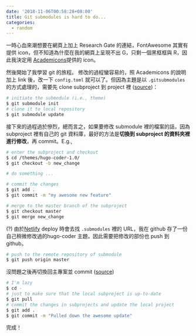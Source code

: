 ```yaml
---
date: '2018-11-06T00:58:28+08:00'
title: Git submodules is hard to do...
categories:
  - random
---
```


一時心血來潮想要在網頁上加上 Research Gate 的連結，FontAwesome 其實有提供 icon，但不知道為什麼在我的網頁上呈現不出 G，只剩一個黑框框與 R，因此我決定用 [Academicons](https://jpswalsh.github.io/academicons/)提供的 icon。

然後開始了我學習 git 的旅程。
修改的過程蠻容易的，照 Academicons 的說明加上 link 後，改一下 `config.toml` 就可以了。但因為主題是以 `.gitsubmodules` 的方式處理的，需要先 clone subproject 到 project 裡 ([source](https://git-scm.com/book/zh-tw/v1/Git-%E5%B7%A5%E5%85%B7-%E5%AD%90%E6%A8%A1%E7%B5%84-Submodules))：

```bash
# initiate the submodule (i.e., theme)
$ git submodule init
# clone it to local repository
$ git submodule update
```
接下來的過程過於慘烈，總而言之，如果要修改 submodule 裡的檔案的話，因為subproject 裡有自己的 git 資料庫，最好的方法是**切換到 subproject 的資料夾裡進行修改**，再 commit。E.g., 

```bash
# enter the subproject and checkout
$ cd /themes/hugo-coder-1.0/
$ git checkout -b new_change

# do something ...

# commit the changes
$ git add .
$ git commit -m "my awesome new feature"

# merge to the master branch of the subproject
$ git checkout master
$ git merge new_change
```

(?) 由於[Netlify](https://www.netlify.com/) deploy 時會去找 `.submodules` 裡的 URL，我在 github 存了一份自己稍微修改過的hugo-coder 主題，因此需要把修改的部份也 push 到 github。

```bash
# push to the remote repository of submodule
$ git push origin master
```

沒問題之後再切換回主專案並 commit ([source](https://stackoverflow.com/questions/5828324/update-git-submodule-to-latest-commit-on-origin))

```bash
# I'm lazy
$ cd -
# just to make sure that the local subproject is up-to-date
$ git pull
# commit the changes in subprojects and update the local project
$ git add .
$ git commit -m "Pulled down the awesome update"
```

完成！
